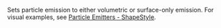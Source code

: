 Sets particle emission to either volumetric or surface-only emission. For
visual examples, see
[Particle Emitters - ShapeStyle](https://create.roblox.com/docs/effects/particle-emitters#shapestyle).